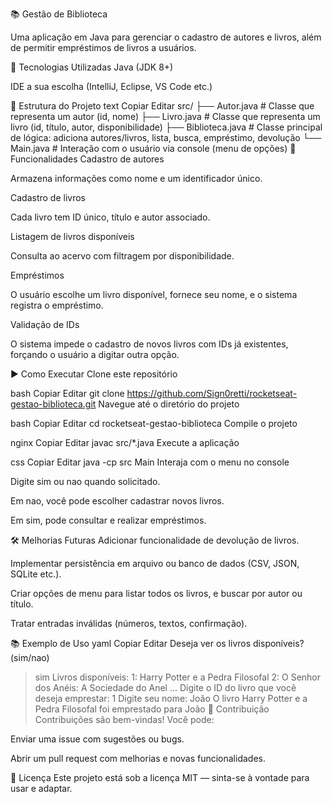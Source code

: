 📚 Gestão de Biblioteca


Uma aplicação em Java para gerenciar o cadastro de autores e livros, além de permitir empréstimos de livros a usuários.

🧰 Tecnologias Utilizadas
Java (JDK 8+)

IDE a sua escolha (IntelliJ, Eclipse, VS Code etc.)

📁 Estrutura do Projeto
text
Copiar
Editar
src/
├── Autor.java            # Classe que representa um autor (id, nome)
├── Livro.java            # Classe que representa um livro (id, título, autor, disponibilidade)
├── Biblioteca.java       # Classe principal de lógica: adiciona autores/livros, lista, busca, empréstimo, devolução
└── Main.java             # Interação com o usuário via console (menu de opções)
🚀 Funcionalidades
Cadastro de autores

Armazena informações como nome e um identificador único.

Cadastro de livros

Cada livro tem ID único, título e autor associado.

Listagem de livros disponíveis

Consulta ao acervo com filtragem por disponibilidade.

Empréstimos

O usuário escolhe um livro disponível, fornece seu nome, e o sistema registra o empréstimo.

Validação de IDs

O sistema impede o cadastro de novos livros com IDs já existentes, forçando o usuário a digitar outra opção.

▶️ Como Executar
Clone este repositório

bash
Copiar
Editar
git clone https://github.com/Sign0retti/rocketseat-gestao-biblioteca.git
Navegue até o diretório do projeto

bash
Copiar
Editar
cd rocketseat-gestao-biblioteca
Compile o projeto

nginx
Copiar
Editar
javac src/*.java
Execute a aplicação

css
Copiar
Editar
java -cp src Main
Interaja com o menu no console

Digite sim ou nao quando solicitado.

Em nao, você pode escolher cadastrar novos livros.

Em sim, pode consultar e realizar empréstimos.

🛠️ Melhorias Futuras
Adicionar funcionalidade de devolução de livros.

Implementar persistência em arquivo ou banco de dados (CSV, JSON, SQLite etc.).

Criar opções de menu para listar todos os livros, e buscar por autor ou título.

Tratar entradas inválidas (números, textos, confirmação).

📚 Exemplo de Uso
yaml
Copiar
Editar
Deseja ver os livros disponíveis? (sim/nao)
> sim
Livros disponíveis:
1: Harry Potter e a Pedra Filosofal
2: O Senhor dos Anéis: A Sociedade do Anel
...
Digite o ID do livro que você deseja emprestar:
> 1
Digite seu nome:
> João
O livro Harry Potter e a Pedra Filosofal foi emprestado para João
🤝 Contribuição
Contribuições são bem-vindas! Você pode:

Enviar uma issue com sugestões ou bugs.

Abrir um pull request com melhorias e novas funcionalidades.

📝 Licença
Este projeto está sob a licença MIT — sinta-se à vontade para usar e adaptar.


